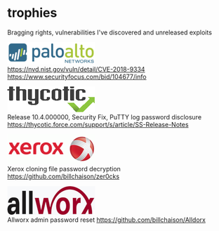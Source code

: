 # trophies
Bragging rights, vulnerabilities I've discovered and unreleased exploits

![alt text](pan.png)<br />
https://nvd.nist.gov/vuln/detail/CVE-2018-9334<br />
https://www.securityfocus.com/bid/104677/info

![alt text](thy.png)<br />
Release 10.4.000000, Security Fix, PuTTY log password disclosure https://thycotic.force.com/support/s/article/SS-Release-Notes

![alt text](xrx.png)<br />
Xerox cloning file password decryption https://github.com/billchaison/zer0cks

![alt text](awx.png)<br />
Allworx admin password reset https://github.com/billchaison/Alldorx
